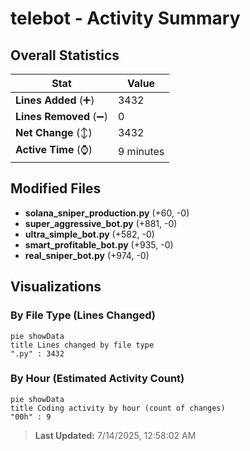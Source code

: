 # telebot - Activity Summary 

## Overall Statistics

| Stat                   | Value                                                             |
| ---------------------- | ----------------------------------------------------------------- |
| **Lines Added** (➕)   | 3432                                          |
| **Lines Removed** (➖) | 0                                        |
| **Net Change** (↕)    | 3432                |
| **Active Time** (⌚)   | 9 minutes |


## Modified Files
- **solana_sniper_production.py** (+60, -0)
- **super_aggressive_bot.py** (+881, -0)
- **ultra_simple_bot.py** (+582, -0)
- **smart_profitable_bot.py** (+935, -0)
- **real_sniper_bot.py** (+974, -0)

## Visualizations

### By File Type (Lines Changed)

```mermaid
pie showData
title Lines changed by file type
".py" : 3432
```

### By Hour (Estimated Activity Count)

```mermaid
pie showData
title Coding activity by hour (count of changes)
"00h" : 9
```


> **Last Updated:** 7/14/2025, 12:58:02 AM